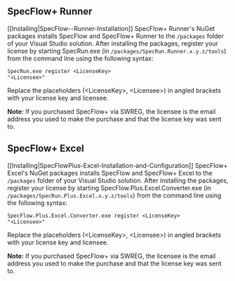 ## SpecFlow+ Runner

[[Installing|SpecFlow--Runner-Installation]] SpecFlow+ Runner's NuGet packages installs SpecFlow and SpecFlow+ Runner to the `/packages` folder of your Visual Studio solution. After installing the packages, register your license by starting SpecRun.exe (in `/packages/SpecRun.Runner.x.y.z/tools`) from the command line using the following syntax:

<code>SpecRun.exe register &lt;LicenseKey> "&lt;Licensee>"</code>

Replace the placeholders (&lt;LicenseKey>, &lt;Licensee>) in angled brackets with your license key and licensee.

<b>Note:</b> If you purchased SpecFlow+ via SWREG, the licensee is the email address you used to make the purchase and that the license key was sent to.

## SpecFlow+ Excel

[[Installing|SpecFlowPlus-Excel-Installation-and-Configuration]] SpecFlow+ Excel's NuGet packages installs SpecFlow and SpecFlow+ Excel to the `/packages` folder of your Visual Studio solution. After installing the packages, register your license by starting SpecFlow.Plus.Excel.Converter.exe (in `/packages/SpecRun.Plus.Excel.x.y.z/tools`) from the command line using the following syntax:

<code>SpecFlow.Plus.Excel.Converter.exe register &lt;LicenseKey> "&lt;Licensee>"</code>

Replace the placeholders (&lt;LicenseKey>, &lt;Licensee>) in angled brackets with your license key and licensee.

<b>Note:</b> If you purchased SpecFlow+ via SWREG, the licensee is the email address you used to make the purchase and that the license key was sent to.